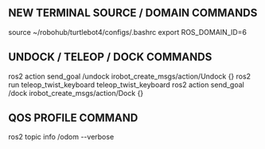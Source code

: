 ## NEW TERMINAL SOURCE / DOMAIN COMMANDS

source ~/robohub/turtlebot4/configs/.bashrc
export ROS_DOMAIN_ID=6 

## UNDOCK / TELEOP / DOCK COMMANDS

ros2 action send_goal /undock irobot_create_msgs/action/Undock {}
ros2 run teleop_twist_keyboard teleop_twist_keyboard
ros2 action send_goal /dock irobot_create_msgs/action/Dock {}

## QOS PROFILE COMMAND

ros2 topic info /odom --verbose
